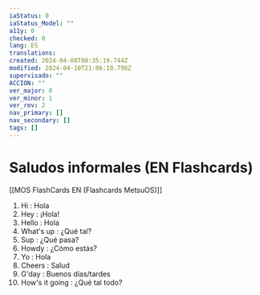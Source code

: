 ```yaml
---
iaStatus: 0
iaStatus_Model: ""
a11y: 0
checked: 0
lang: ES
translations: 
created: 2024-04-08T08:35:19.744Z
modified: 2024-04-10T21:06:10.798Z
supervisado: ""
ACCION: ""
ver_major: 0
ver_minor: 1
ver_rev: 2
nav_primary: []
nav_secondary: []
tags: []
---
```

# Saludos informales (EN Flashcards)

[[MOS FlashCards EN (Flashcards MetsuOS)]]

1. Hi : Hola
2. Hey : ¡Hola!
3. Hello : Hola
4. What's up : ¿Qué tal?
5. Sup : ¿Qué pasa?
6. Howdy : ¿Cómo estás?
7. Yo : Hola
8. Cheers : Salud
9. G'day : Buenos días/tardes
10. How's it going : ¿Qué tal todo?
